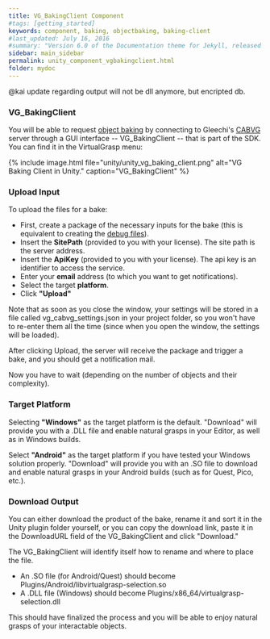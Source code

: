 ```yaml
---
title: VG_BakingClient Component
#tags: [getting_started]
keywords: component, baking, objectbaking, baking-client
#last_updated: July 16, 2016
#summary: "Version 6.0 of the Documentation theme for Jekyll, released July 4, 2016, implements relative links so you can view the files offline or on any server without configuring urls and baseurls. Additionally, you can store pages in subdirectories. Templates for alerts and images are available."
sidebar: main_sidebar
permalink: unity_component_vgbakingclient.html
folder: mydoc
---
```


@kai update regarding output will not be dll anymore, but encripted db.

### VG_BakingClient 

You will be able to request [object baking](object_baking.html) by connecting to Gleechi's 
<a href="#" data-toggle="tooltip" data-original-title="{{site.data.glossary.CABVG}}">CABVG</a> 
 server through a GUI interface -- VG_BakingClient -- that is part of the SDK. You can find it in the VirtualGrasp menu:

{% include image.html file="unity/unity_vg_baking_client.png" alt="VG Baking Client in Unity." caption="VG_BakingClient" %}

### Upload Input

To upload the files for a bake:

* First, create a package of the necessary inputs for the bake (this is equivalent to creating the [debug files](debug.files)).
* Insert the **SitePath** (provided to you with your license). The site path is the server address.
* Insert the **ApiKey** (provided to you with your license). The api key is an identifier to access the service.
* Enter your **email** address (to which you want to get notifications).
* Select the target **platform**.
* Click **"Upload"**

Note that as soon as you close the window, your settings will be stored in a file called vg_cabvg_settings.json in your project folder, so you won't have to re-enter them all the time (since when you open the window, the settings will be loaded).

After clicking Upload, the server will receive the package and trigger a bake, and you should get a notification mail.

Now you have to wait (depending on the number of objects and their complexity).

### Target Platform

Selecting **"Windows"** as the target platform is the default. "Download" will provide you with a .DLL file and enable natural grasps in your Editor, as well as in Windows builds.

Select **"Android"** as the target platform if you have tested your Windows solution properly. "Download" will provide you with an .SO file to download and enable natural grasps in your Android builds (such as for Quest, Pico, etc.).


### Download Output

You can either download the product of the bake, rename it and sort it in the Unity plugin folder yourself, or you can copy the download link, paste it in the DownloadURL field of the VG_BakingClient and click "Download." 

The VG_BakingClient will identify itself how to rename and where to place the file.

* An .SO file (for Android/Quest) should become Plugins/Android/libvirtualgrasp-selection.so
* A .DLL file (Windows) should become Plugins/x86_64/virtualgrasp-selection.dll

This should have finalized the process and you will be able to enjoy natural grasps of your interactable objects.